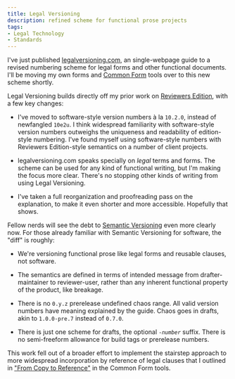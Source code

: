 ```yaml
---
title: Legal Versioning
description: refined scheme for functional prose projects
tags:
- Legal Technology
- Standards
---
```


I've just published [legalversioning.com](https://legalversioning.com), an single-webpage guide to a revised numbering scheme for legal forms and other functional documents.  I'll be moving my own forms and [Common Form](https://commonform.github.io) tools over to this new scheme shortly.

Legal Versioning builds directly off my prior work on [Reviewers Edition](https://reviewersedition.org), with a few key changes:

- I've moved to software-style version numbers à la `10.2.0`, instead of newfangled `10e2u`.  I think widespread familiarity with software-style version numbers outweighs the uniqueness and readability of edition-style numbering.  I've found myself using software-style numbers with Reviewers Edition-style semantics on a number of client projects.

- legalversioning.com speaks specially on _legal_ terms and forms.  The scheme can be used for any kind of functional writing, but I'm making the focus more clear.  There's no stopping other kinds of writing from using Legal Versioning.

- I've taken a full reorganization and proofreading pass on the explanation, to make it even shorter and more accessible.  Hopefully that shows.

Fellow nerds will see the debt to [Semantic Versioning](https://semver.org/) even more clearly now.  For those already familiar with Semantic Versioning for software, the "diff" is roughly:

- We're versioning functional prose like legal forms and reusable clauses, not software.

- The semantics are defined in terms of intended message from drafter-maintainer to reviewer-user, rather than any inherent functional property of the product, like breakage.

- There is no `0.y.z` prerelease undefined chaos range.  All valid version numbers have meaning explained by the guide.  Chaos goes in drafts, akin to `1.0.0-pre.7` instead of `0.7.0`.

- There is just one scheme for drafts, the optional <code>-<em>number</em></code> suffix.  There is no semi-freeform allowance for build tags or prerelease numbers.

This work fell out of a broader effort to implement the stairstep approach to more widespread incorporation by reference of legal clauses that I outlined in ["From Copy to Reference"](https://writing.kemitchell.com/2022/05/12/From-Copy-to-Reference) in the Common Form tools.
